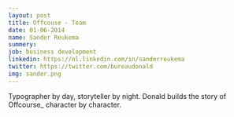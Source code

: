 ```yaml
---
layout: post
title: Offcouse - Team
date: 01-06-2014
name: Sander Reukema
summery:
job: business development
linkedin: https://nl.linkedin.com/in/sanderreukema
twitter: https://twitter.com/bureaudonald
img: sander.png
---
```

Typographer by day, storyteller by night. Donald builds the story of Offcourse_ character by character. 